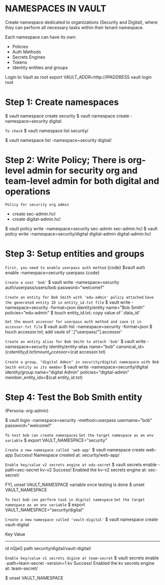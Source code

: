 # NAMESPACES IN VAULT

Create namespace dedicated to organizations (Security and Digital), where they can perform all necessary tasks within their tenant namespace.

Each namespace can have its own:
- Policies
- Auth Methods
- Secrets Engines
- Tokens
- Identity entities and groups

Login to Vault as root
export VAULT_ADDR=http://IPADDRESS
vault login root <Token>

# Step 1: Create namespaces
$ vault namespace create security
$ vault namespace create -namespace=security digital

`To check`
$ vault namespace list
security/

$ vault namespace list -namespace=security
digital/

# Step 2: Write Policy; There is org-level admin for security org and team-level admin for both digital and operations

`Policy for security org admin`
- create sec-admin.hcl
- create digital-admin.hcl

$ vault policy write -namespace=security sec-admin sec-admin.hcl
$ vault policy write -namespace=security/digital digital-admin digital-admin.hcl

# Step 3: Setup entities and groups

`First, you need to enable userpass auth method`
{code}
$vault auth enable -namespace=security userpass
{code}

`Create a user 'bob'`
$ vault write -namespace=security auth/userpass/users/bob password="welcome1"

`Create an entity for Bob Smith with 'edu-admin' policy attached`
`Save the generated entity ID in entity_id.txt file`
$ vault write -namespace=security -format=json identity/entity name="Bob Smith" policies="edu-admin"
$ touch entity_id.txt; copy value of '.data_id'

`Get the mount accessor for userpass auth method and save it in accessor.txt file`
$ vault auth list -namespace=security -format=json
$ touch accessor.txt; add vaule of '.["userpass/"].accessor'

`Create an entity alias for Bob Smith to attach 'bob'`
$ vault write -namespace=security identity/entity-alias name="bob" canonical_id=$(cat entity_id.txt) mount_accessor=$(cat accessor.txt)

`Create a group, "digital Admin" in security/digital namespace with Bob Smith entity as its member`
$ vault write -namespace=security/digital identity/group name="digital Admin" policies="digital-admin" member_entity_ids=$(cat entity_id.txt)


# Step 4: Test the Bob Smith entity

(Persona: org-admin)

$ vault login -namespace=security -method=userpass username="bob" password="welcome1"

`To test bob can create namespaces`
`Set the target namespace as an env variable`
$ export VAULT_NAMESPACE="security"

`Create a new namespace called 'web-app'`
$ vault namespace create web-app
Success! Namespace created at: security/web-app/

`Enable key/value v2 secrets engine at edu-secret`
$ vault secrets enable -path=sec-secret kv-v2
Success! Enabled the kv-v2 secrets engine at: sec-secret/

FYI, unset VAULT_NAMESPACE variable once testing is done
$ unset VAULT_NAMESPACE

`To test bob can perform task in digital namespace`
`Set the target namespace as an env variable`
$ export VAULT_NAMESPACE="security/digital"

`Create a new namespace called 'vault-digital'`
$ vault namespace create vault-digital

Key     Value
---     -----
id      nQjeG
path    security/digital/vault-digital/


`Enable key/value v1 secrets digine at team-secret`
$ vault secrets enable -path=team-secret -version=1 kv
Success! Enabled the kv secrets engine at: team-secret/

$ unset VAULT_NAMESPACE
